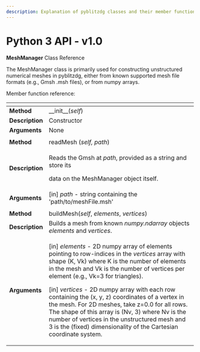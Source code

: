 ```yaml
---
description: Explanation of pyblitzdg classes and their member functions
---
```


# Python 3 API - v1.0

**MeshManager** Class Reference

The MeshManager class is primarily used for constructing unstructured numerical meshes in pyblitzdg, either from known supported mesh file formats \(e.g., Gmsh .msh files\), or from numpy arrays.

Member function reference:

<table>
  <thead>
    <tr>
      <th style="text-align:left"></th>
      <th style="text-align:left"></th>
    </tr>
  </thead>
  <tbody>
    <tr>
      <td style="text-align:left"><b>Method</b>
      </td>
      <td style="text-align:left">__init__(<em>self</em>)</td>
    </tr>
    <tr>
      <td style="text-align:left"><b>Description</b>
      </td>
      <td style="text-align:left">Constructor</td>
    </tr>
    <tr>
      <td style="text-align:left"><b>Arguments</b>
      </td>
      <td style="text-align:left">None</td>
    </tr>
    <tr>
      <td style="text-align:left"></td>
      <td style="text-align:left"></td>
    </tr>
    <tr>
      <td style="text-align:left"> <b>Method</b>
      </td>
      <td style="text-align:left">readMesh (<em>self, path</em>)</td>
    </tr>
    <tr>
      <td style="text-align:left"><b>Description</b>
      </td>
      <td style="text-align:left">
        <p>Reads the Gmsh at <em>path</em>, provided as a string and store its</p>
        <p>data on the MeshManager object itself.</p>
      </td>
    </tr>
    <tr>
      <td style="text-align:left"><b>Arguments</b>
      </td>
      <td style="text-align:left">[in] <em>path</em> - string containing the &apos;path/to/meshFile.msh&apos;</td>
    </tr>
    <tr>
      <td style="text-align:left"></td>
      <td style="text-align:left"></td>
    </tr>
    <tr>
      <td style="text-align:left"><b>Method</b>
      </td>
      <td style="text-align:left">buildMesh(<em>self</em>, <em>elements</em>, <em>vertices</em>)</td>
    </tr>
    <tr>
      <td style="text-align:left"><b>Description</b>
      </td>
      <td style="text-align:left">Builds a mesh from known <em>numpy.ndarray</em> objects <em>elements</em> and <em>vertices</em>.</td>
    </tr>
    <tr>
      <td style="text-align:left"><b>Arguments</b>
      </td>
      <td style="text-align:left">
        <p>[in] <em>elements</em> - 2D numpy array of elements pointing to row-indices
          in the <em>vertices</em> array with shape (K, Vk) where K is the number of
          elements in the mesh and Vk is the number of vertices per element (e.g.,
          Vk=3 for triangles).</p>
        <p></p>
        <p>[in] <em>vertices</em> - 2D numpy array with each row containing the (x,
          y, z) coordinates of a vertex in the mesh. For 2D meshes, take z=0.0 for
          all rows. The shape of this array is (Nv, 3) where Nv is the number of
          vertices in the unstructured mesh and 3 is the (fixed) dimensionality of
          the Cartesian coordinate system.</p>
      </td>
    </tr>
  </tbody>
</table>

